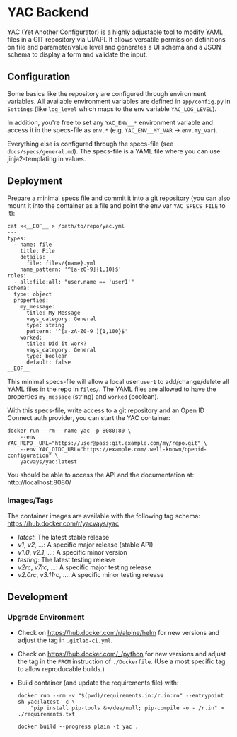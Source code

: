 # YAC Backend

YAC (Yet Another Configurator) is a highly adjustable tool to modify YAML files
in a GIT repository via UI/API. It allows versatile permission definitions on
file and parameter/value level and generates a UI schema and a JSON schema to
display a form and validate the input.

## Configuration

Some basics like the repository are configured through environment variables.
All available environment variables are defined in `app/config.py` in
`Settings` (like `log_level` which maps to the env variable `YAC_LOG_LEVEL`).

In addition, you're free to set any `YAC_ENV__*` environment variable and
access it in the specs-file as `env.*` (e.g. `YAC_ENV__MY_VAR` -> `env.my_var`).

Everything else is configured through the specs-file (see `docs/specs/general.md`).
The specs-file is a YAML file where you can use jinja2-templating in values.

## Deployment

Prepare a minimal specs file and commit it into a git repository (you can also
mount it into the container as a file and point the env var `YAC_SPECS_FILE` to
it):

    cat <<__EOF__ > /path/to/repo/yac.yml
    ---
    types:
      - name: file
        title: File
        details:
          file: files/{name}.yml
        name_pattern: '^[a-z0-9]{1,10}$'
    roles:
      - all:file:all: "user.name == 'user1'"
    schema:
      type: object
      properties:
        my_message:
          title: My Message
          vays_category: General
          type: string
          pattern: '^[a-zA-Z0-9 ]{1,100}$'
        worked:
          title: Did it work?
          vays_category: General
          type: boolean
          default: false
    __EOF__

This minimal specs-file will allow a local user `user1`  to add/change/delete
all YAML files in the repo in `files/`. The YAML files are allowed to have the
properties `my_message` (string) and `worked` (boolean).

With this specs-file, write access to a git repository and an Open ID Connect
auth provider, you can start the YAC container:
    
    docker run --rm --name yac -p 8080:80 \
        --env YAC_REPO__URL="https://user@pass:git.example.com/my/repo.git" \
        --env YAC_OIDC_URL="https://example.com/.well-known/openid-configuration" \
        yacvays/yac:latest

You should be able to access the API and the documentation at:
http://localhost:8080/

### Images/Tags

The container images are available with the following tag schema:
https://hub.docker.com/r/yacvays/yac

  - *latest*: The latest stable release
  - *v1*, *v2*, ...: A specific major release (stable API)
  - *v1.0*, *v2.1*, ...: A specific minor version
  - *testing*: The latest testing release
  - *v2rc*, *v7rc*, ...: A specific major testing release
  - *v2.0rc*, *v3.11rc*, ...: A specific minor testing release

## Development

### Upgrade Environment

- Check on https://hub.docker.com/r/alpine/helm for new versions and adjust the
  tag in `.gitlab-ci.yml`.

- Check on https://hub.docker.com/_/python for new versions and adjust the tag
  in the `FROM` instruction of `./Dockerfile`. (Use a most specific tag to allow
  reproducable builds.)

- Build container (and update the requirements file) with:

      docker run --rm -v "$(pwd)/requirements.in:/r.in:ro" --entrypoint sh yac:latest -c \
          "pip install pip-tools &>/dev/null; pip-compile -o - /r.in" > ./requirements.txt

      docker build --progress plain -t yac .
